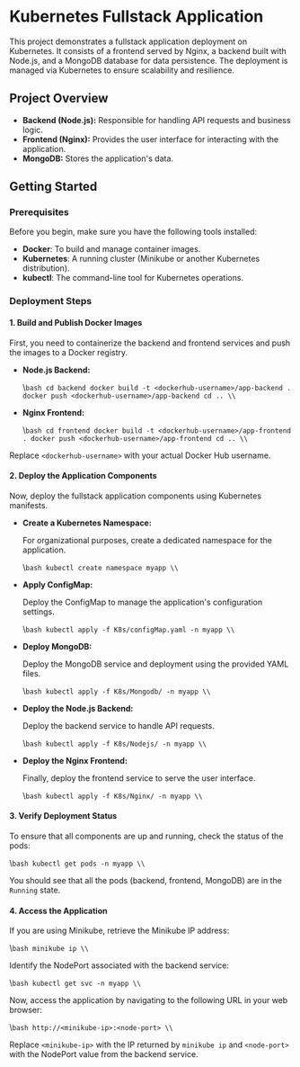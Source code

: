 
# Kubernetes Fullstack Application

This project demonstrates a fullstack application deployment on Kubernetes. It consists of a frontend served by Nginx, a backend built with Node.js, and a MongoDB database for data persistence. The deployment is managed via Kubernetes to ensure scalability and resilience.

## Project Overview

- **Backend (Node.js):** Responsible for handling API requests and business logic.
- **Frontend (Nginx):** Provides the user interface for interacting with the application.
- **MongoDB:** Stores the application's data.

## Getting Started

### Prerequisites

Before you begin, make sure you have the following tools installed:

- **Docker**: To build and manage container images.
- **Kubernetes**: A running cluster (Minikube or another Kubernetes distribution).
- **kubectl**: The command-line tool for Kubernetes operations.

### Deployment Steps

#### 1. Build and Publish Docker Images

First, you need to containerize the backend and frontend services and push the images to a Docker registry.

- **Node.js Backend:**

  \\`bash
  cd backend
  docker build -t <dockerhub-username>/app-backend .
  docker push <dockerhub-username>/app-backend
  cd ..
  \\`

- **Nginx Frontend:**

  \\`bash
  cd frontend
  docker build -t <dockerhub-username>/app-frontend .
  docker push <dockerhub-username>/app-frontend
  cd ..
  \\`

Replace `<dockerhub-username>` with your actual Docker Hub username.

#### 2. Deploy the Application Components

Now, deploy the fullstack application components using Kubernetes manifests.

- **Create a Kubernetes Namespace:**

  For organizational purposes, create a dedicated namespace for the application.

  \\`bash
  kubectl create namespace myapp
  \\`

- **Apply ConfigMap:**

  Deploy the ConfigMap to manage the application's configuration settings.

  \\`bash
  kubectl apply -f K8s/configMap.yaml -n myapp
  \\`

- **Deploy MongoDB:**

  Deploy the MongoDB service and deployment using the provided YAML files.

  \\`bash
  kubectl apply -f K8s/Mongodb/ -n myapp
  \\`

- **Deploy the Node.js Backend:**

  Deploy the backend service to handle API requests.

  \\`bash
  kubectl apply -f K8s/Nodejs/ -n myapp
  \\`

- **Deploy the Nginx Frontend:**

  Finally, deploy the frontend service to serve the user interface.

  \\`bash
  kubectl apply -f K8s/Nginx/ -n myapp
  \\`

#### 3. Verify Deployment Status

To ensure that all components are up and running, check the status of the pods:

\\`bash
kubectl get pods -n myapp
\\`

You should see that all the pods (backend, frontend, MongoDB) are in the `Running` state.

#### 4. Access the Application

If you are using Minikube, retrieve the Minikube IP address:

\\`bash
minikube ip
\\`

Identify the NodePort associated with the backend service:

\\`bash
kubectl get svc -n myapp
\\`

Now, access the application by navigating to the following URL in your web browser:

\\`bash
http://<minikube-ip>:<node-port>
\\`

Replace `<minikube-ip>` with the IP returned by `minikube ip` and `<node-port>` with the NodePort value from the backend service.
